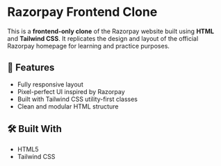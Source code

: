 # Razorpay Frontend Clone

This is a **frontend-only clone** of the Razorpay website built using **HTML** and **Tailwind CSS**. It replicates the design and layout of the official Razorpay homepage for learning and practice purposes.

## 🚀 Features

- Fully responsive layout
- Pixel-perfect UI inspired by Razorpay
- Built with Tailwind CSS utility-first classes
- Clean and modular HTML structure

## 🛠️ Built With

- HTML5
- Tailwind CSS
